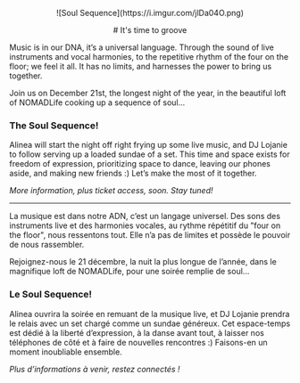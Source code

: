 <p align="center">
![Soul Sequence](https://i.imgur.com/jlDa04O.png)

<p align="center">
# It's time to groove

Music is in our DNA, it’s a universal language. Through the sound of live instruments and vocal harmonies, to the repetitive rhythm of the four on the floor; we feel it all. It has no limits, and harnesses the power to bring us together.

Join us on December 21st, the longest night of the year, in the beautiful loft of NOMADLife cooking up a sequence of soul…

### The Soul Sequence!

Alinea will start the night off right frying up some live music, and DJ Lojanie to follow serving up a loaded sundae of a set.
This time and space exists for freedom of expression, prioritizing space to dance, leaving our phones aside, and making new friends :) Let’s make the most of it together.

*More information, plus ticket access, soon. Stay tuned!*

---

La musique est dans notre ADN, c’est un langage universel. Des sons des instruments live et des harmonies vocales, au rythme répétitif du "four on the floor", nous ressentons tout. Elle n’a pas de limites et possède le pouvoir de nous rassembler.

Rejoignez-nous le 21 décembre, la nuit la plus longue de l’année, dans le magnifique loft de NOMADLife, pour une soirée remplie de soul…

### Le Soul Sequence!

Alinea ouvrira la soirée en remuant de la musique live, et DJ Lojanie prendra le relais avec un set chargé comme un sundae généreux.
Cet espace-temps est dédié à la liberté d’expression, à la danse avant tout, à laisser nos téléphones de côté et à faire de nouvelles rencontres :) Faisons-en un moment inoubliable ensemble.

*Plus d’informations à venir, restez connectés !*
</p>
</p>
